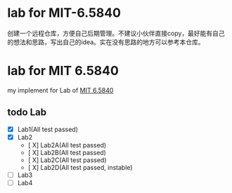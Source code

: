 # lab for MIT-6.5840
创建一个远程仓库，方便自己后期管理。不建议小伙伴直接copy，最好能有自己的想法和思路，写出自己的idea。实在没有思路的地方可以参考本仓库。

# lab for MIT 6.5840

my implement for Lab of [MIT 6.5840](https://pdos.csail.mit.edu/6.824/)

## todo Lab
- [X] Lab1(All test passed)
- [X] Lab2
    - [ X] Lab2A(All test passed)
    - [ X] Lab2B(All test passed)
    - [ X] Lab2C(All test passed)
    - [ X] Lab2D(All test passed, instable)
- [ ] Lab3
- [ ] Lab4
